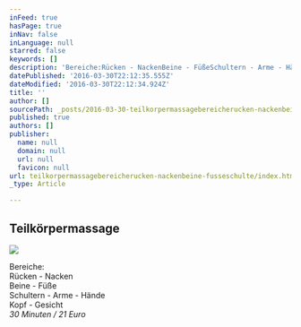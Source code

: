 ```yaml
---
inFeed: true
hasPage: true
inNav: false
inLanguage: null
starred: false
keywords: []
description: 'Bereiche:Rücken - NackenBeine - FüßeSchultern - Arme - HändeKopf - Gesicht30 Minuten / 21 Euro'
datePublished: '2016-03-30T22:12:35.555Z'
dateModified: '2016-03-30T22:12:34.924Z'
title: ''
author: []
sourcePath: _posts/2016-03-30-teilkorpermassagebereicherucken-nackenbeine-fusseschulte.md
published: true
authors: []
publisher:
  name: null
  domain: null
  url: null
  favicon: null
url: teilkorpermassagebereicherucken-nackenbeine-fusseschulte/index.html
_type: Article

---
```

## Teilkörpermassage
![](https://the-grid-user-content.s3-us-west-2.amazonaws.com/2a7f7c22-dff0-4b73-99f4-31af1ff7c6ab.png)

Bereiche:  
Rücken - Nacken  
Beine - Füße  
Schultern - Arme - Hände  
Kopf - Gesicht  
_30 Minuten / 21 Euro_